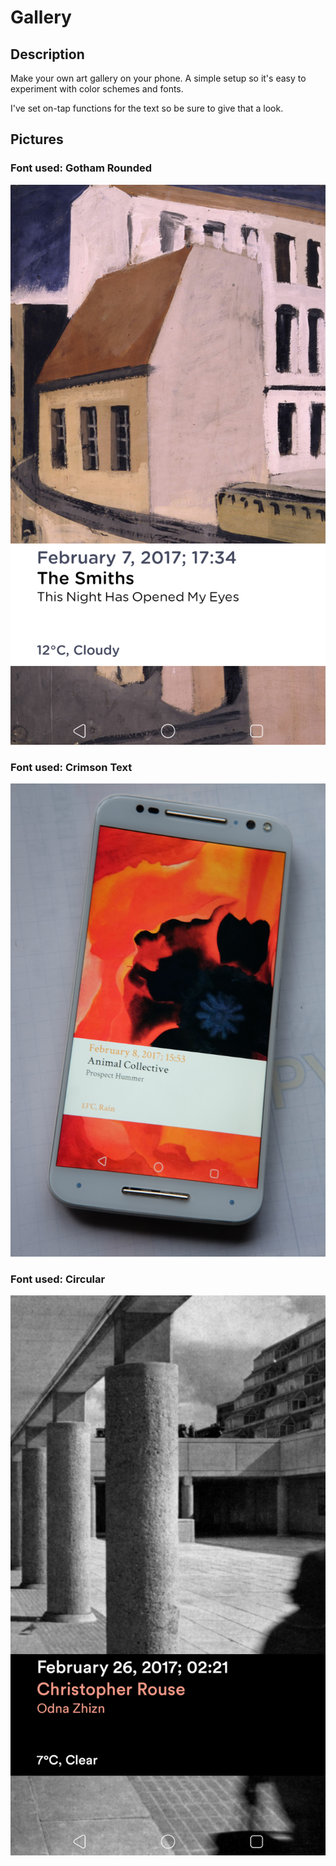 # Gallery

## Description
Make your own art gallery on your phone. A simple setup so it's easy to experiment with color schemes and fonts.

I've set on-tap functions for the text so be sure to give that a look.

## Pictures

### Font used: Gotham Rounded
<img src="https://raw.githubusercontent.com/676339784/676339784.github.io/master/KLWP/Gallery/Paesaggio%20urbano%20con%20ciminiera.png" width=550>

### Font used: Crimson Text
<img src="https://raw.githubusercontent.com/676339784/676339784.github.io/master/KLWP/Gallery/Poppy%202.JPG" width=550>

### Font used: Circular
<img src="https://raw.githubusercontent.com/676339784/676339784.github.io/master/KLWP/Gallery/Brunswick%20Centre.png" width=550>
